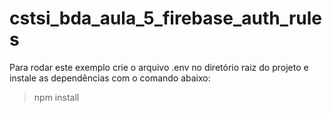 # cstsi_bda_aula_5_firebase_auth_rules
Para rodar este exemplo crie o arquivo .env no diretório raiz do projeto e instale as dependências com o comando abaixo:

> npm install
